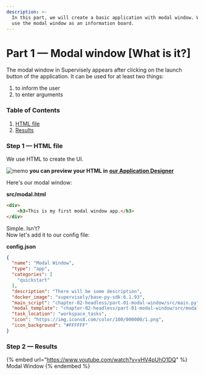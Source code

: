 ```yaml
---
description: >-
  In this part, we will create a basic application with modal window. We will
  use the modal window as an information board.
---
```


# Part 1 — Modal window \[What is it?]

The modal window in Supervisely appears after clicking on the launch button of the application. It can be used for at least two things:

1. to inform the user
2. to enter arguments

### Table of Contents

1. [HTML file](part-1-modal-window-what-is-it.md#step-1-html-file)
2. [Results](part-1-modal-window-what-is-it.md#step-2-results)

### Step 1 — HTML file

We use HTML to create the UI.

![memo](https://github.githubassets.com/images/icons/emoji/unicode/1f4dd.png) **you can preview your HTML in** [**our Application Designer**](https://app.supervisely.com/apps/designer)

Here's our modal window:

**src/modal.html**

```html
<div>
    <h3>This is my first modal window app.</h3>
</div>
```

Simple. Isn't?\
Now let's add it to our config file:

**config.json**

```json
{
  "name": "Modal Window",
  "type": "app",
  "categories": [
    "quickstart"
  ],
  "description": "There will be some description",
  "docker_image": "supervisely/base-py-sdk:6.1.93",
  "main_script": "chapter-02-headless/part-01-modal-window/src/main.py",
  "modal_template": "chapter-02-headless/part-01-modal-window/src/modal.html",
  "task_location": "workspace_tasks",
  "icon": "https://img.icons8.com/color/100/000000/1.png",
  "icon_background": "#FFFFFF"
}
```

### Step 2 — Results

{% embed url="https://www.youtube.com/watch?v=yHV4pUhO1DQ" %}
Modal Window
{% endembed %}
